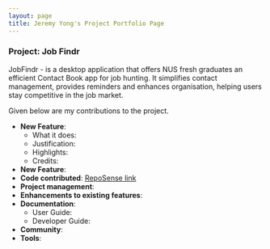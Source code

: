 ```yaml
---
layout: page
title: Jeremy Yong's Project Portfolio Page
---
```

### Project: Job Findr

JobFindr - is a desktop application that offers NUS fresh graduates an efficient Contact Book app for job hunting.
It simplifies contact management, provides reminders and enhances organisation, helping users stay competitive in the job market.

Given below are my contributions to the project.

* **New Feature**:
    * What it does:
    * Justification:
    * Highlights:
    * Credits:
* **New Feature**:
* **Code contributed**: [RepoSense link]()
* **Project management**:
* **Enhancements to existing features**:
* **Documentation**:
    * User Guide:
    * Developer Guide:
* **Community**:
* **Tools**:
